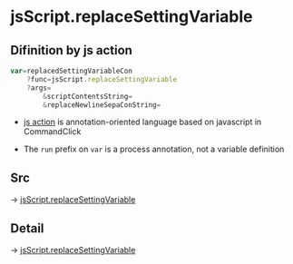 # jsScript.replaceSettingVariable

## Difinition by js action

```js.js
var=replacedSettingVariableCon
	?func=jsScript.replaceSettingVariable
	?args=
		&scriptContentsString=
		&replaceNewlineSepaConString=
```

- [js action](#) is annotation-oriented language based on javascript in CommandClick

- The `run` prefix on `var` is a process annotation, not a variable definition

## Src

-> [jsScript.replaceSettingVariable](https://github.com/puutaro/CommandClick/blob/master/app/src/main/java/com/puutaro/commandclick/fragment_lib/terminal_fragment/js_interface/edit/JsScript.kt#L194)

## Detail

-> [jsScript.replaceSettingVariable](https://github.com/puutaro/CommandClick/blob/master/md/developer/js_interface/details/edit/JsScript/replaceSettingVariable.md)
